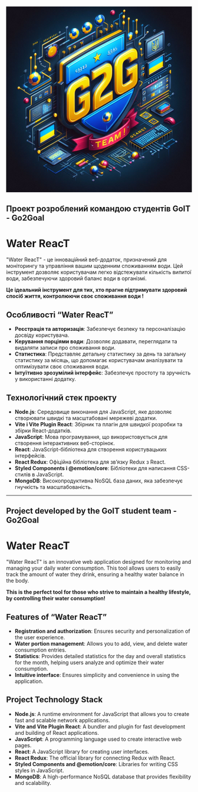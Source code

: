 [![Team Logo](./src/assets/img/g2g.jpg)](https://water-backend-4k0b.onrender.com/api-docs/)

## Проект розроблений командою студентів GoIT - Go2Goal

# Water ReacT

"Water ReacT" - це інноваційний веб-додаток, призначений для моніторингу та
управління вашим щоденним споживанням води. Цей інструмент дозволяє користувачам
легко відстежувати кількість випитої води, забезпечуючи здоровий баланс води в
організмі.

**Це ідеальний інструмент для тих, хто прагне підтримувати здоровий спосіб
життя, контролюючи своє споживання води !**

## Особливості “Water ReacT”

- **Реєстрація та авторизація**: Забезпечує безпеку та персоналізацію досвіду
  користувача.
- **Керування порціями води**: Дозволяє додавати, переглядати та видаляти записи
  про споживання води.
- **Статистика**: Представляє детальну статистику за день та загальну статистику
  за місяць, що допомагає користувачам аналізувати та оптимізувати своє
  споживання води.
- **Інтуїтивно зрозумілий інтерфейс**: Забезпечує простоту та зручність у
  використанні додатку.

## Технологічний стек проекту

- **Node.js**: Середовище виконання для JavaScript, яке дозволяє створювати
  швидкі та масштабовані мережеві додатки.
- **Vite і Vite Plugin React**: Збірник та плагін для швидкої розробки та збірки
  React-додатків.
- **JavaScript**: Мова програмування, що використовується для створення
  інтерактивних веб-сторінок.
- **React**: JavaScript-бібліотека для створення користувацьких інтерфейсів.
- **React Redux**: Офіційна бібліотека для зв’язку Redux з React.
- **Styled Components і @emotion/core**: Бібліотеки для написання CSS-стилів в
  JavaScript.
- **MongoDB**: Високопродуктивна NoSQL база даних, яка забезпечує гнучкість та
  масштабованість.

---

## Project developed by the GoIT student team - Go2Goal

# Water ReacT

"Water ReacT" is an innovative web application designed for monitoring and
managing your daily water consumption. This tool allows users to easily track
the amount of water they drink, ensuring a healthy water balance in the body.

**This is the perfect tool for those who strive to maintain a healthy lifestyle,
by controlling their water consumption!**

## Features of “Water ReacT”

- **Registration and authorization**: Ensures security and personalization of
  the user experience.
- **Water portion management**: Allows you to add, view, and delete water
  consumption entries.
- **Statistics**: Provides detailed statistics for the day and overall
  statistics for the month, helping users analyze and optimize their water
  consumption.
- **Intuitive interface**: Ensures simplicity and convenience in using the
  application.

## Project Technology Stack

- **Node.js**: A runtime environment for JavaScript that allows you to create
  fast and scalable network applications.
- **Vite and Vite Plugin React**: A bundler and plugin for fast development and
  building of React applications.
- **JavaScript**: A programming language used to create interactive web pages.
- **React**: A JavaScript library for creating user interfaces.
- **React Redux**: The official library for connecting Redux with React.
- **Styled Components and @emotion/core**: Libraries for writing CSS styles in
  JavaScript.
- **MongoDB**: A high-performance NoSQL database that provides flexibility and
  scalability.
